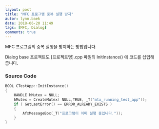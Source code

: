```yaml
---
layout: post
title: "MFC 프로그램 중복 실행 방지"
autor: lynn.baek
date: 2018-06-20 11:49
tags: [MFC, Dialog]
comments: true
---
```


MFC 프로그램의 중복 실행을 방지하는 방법입니다.

Dialog base 프로젝트도 [프로젝트명].cpp 파일의 InitInstance() 에 코드를 삽입해 줍니다.



### Source Code

```c++
BOOL CTestApp::InitInstance() 
{
	HANDLE hMutex = NULL;
	hMutex = CreateMutex( NULL,TRUE, _T("mtx_running_test_app"));
	if ( GetLastError() == ERROR_ALREADY_EXISTS )
	{
        AfxMessageBox(_T("프로그램이 이미 실행 중입니다."));
	}
}
```

